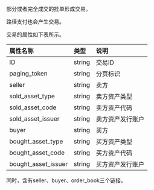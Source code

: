 部分或者完全成交的挂单形成交易。

路径支付也会产生交易。

交易的属性如下表所示。

| **属性名称** | **类型** | **说明** |
| :--- | :--- | :--- |
| ID | string | 交易ID |
| paging\_token | string | 分页标识 |
| seller | string | 卖方 |
| sold\_asset\_type | string | 卖方资产类型 |
| sold\_asset\_code | string | 卖方资产代码 |
| sold\_asset\_issuer | string | 卖方资产发行账户 |
| buyer | string | 买方 |
| bought\_asset\_type | string | 买方资产类型 |
| bought\_asset\_code | string | 买方资产代码 |
| bought\_asset\_issuer | string | 买方资产发行账户 |

同时，含有seller、buyer、order\_book三个链接。


